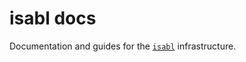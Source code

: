 # isabl docs

Documentation and guides for the [`isabl`] infrastructure.

[`isabl`]: https://isabl-io.github.io/docs
